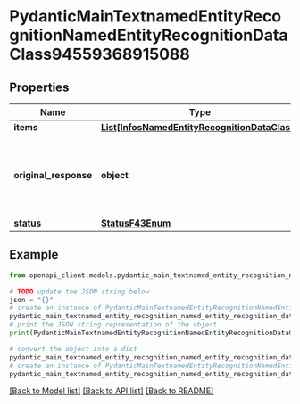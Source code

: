 # PydanticMainTextnamedEntityRecognitionNamedEntityRecognitionDataClass94559368915088


## Properties

Name | Type | Description | Notes
------------ | ------------- | ------------- | -------------
**items** | [**List[InfosNamedEntityRecognitionDataClass]**](InfosNamedEntityRecognitionDataClass.md) |  | [optional] 
**original_response** | **object** | original response sent by the provider, hidden by default, show it by passing the &#x60;show_original_response&#x60; field to &#x60;true&#x60; in your request | [optional] 
**status** | [**StatusF43Enum**](StatusF43Enum.md) |  | 

## Example

```python
from openapi_client.models.pydantic_main_textnamed_entity_recognition_named_entity_recognition_data_class94559368915088 import PydanticMainTextnamedEntityRecognitionNamedEntityRecognitionDataClass94559368915088

# TODO update the JSON string below
json = "{}"
# create an instance of PydanticMainTextnamedEntityRecognitionNamedEntityRecognitionDataClass94559368915088 from a JSON string
pydantic_main_textnamed_entity_recognition_named_entity_recognition_data_class94559368915088_instance = PydanticMainTextnamedEntityRecognitionNamedEntityRecognitionDataClass94559368915088.from_json(json)
# print the JSON string representation of the object
print(PydanticMainTextnamedEntityRecognitionNamedEntityRecognitionDataClass94559368915088.to_json())

# convert the object into a dict
pydantic_main_textnamed_entity_recognition_named_entity_recognition_data_class94559368915088_dict = pydantic_main_textnamed_entity_recognition_named_entity_recognition_data_class94559368915088_instance.to_dict()
# create an instance of PydanticMainTextnamedEntityRecognitionNamedEntityRecognitionDataClass94559368915088 from a dict
pydantic_main_textnamed_entity_recognition_named_entity_recognition_data_class94559368915088_form_dict = pydantic_main_textnamed_entity_recognition_named_entity_recognition_data_class94559368915088.from_dict(pydantic_main_textnamed_entity_recognition_named_entity_recognition_data_class94559368915088_dict)
```
[[Back to Model list]](../README.md#documentation-for-models) [[Back to API list]](../README.md#documentation-for-api-endpoints) [[Back to README]](../README.md)


